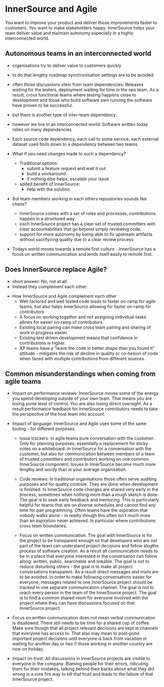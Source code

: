 # InnerSource and Agile

You want to improve your product and deliver those improvements faster to customers.
You want to make stakeholders happy.
InnerSource helps your team deliver value and maintain autonomy especially in a highly interconnected world.


## Autonomous teams in an interconnected world

* organisations try to deliver value to customers quickly
* to do that lengthy roadmap synchronisation settings are to be avoided
* often those discussions stem from team dependencies: Releases waiting for the testers, deployment waiting for time in the ops team.
As a result, cross functional teams where testing happens close to development and those who build software own running the software have proven to be successful.
* but there is another type of inter-team dependency:
* however we live in an interconnected world: Software written today relies on many dependencies
* Each source code dependency, each call to some service, each external dataset used boils down to a dependency between two teams.
* What if you need changes made to such a dependency?
   * Traditional options:
      * submit a feature request and wait it out
      * build a workaround
      * if nothing else helps, escalate your issue
   * added benefit of InnerSource:
      * help with the solution

* But team members working in each others repositories sounds like chaos?
   * InnerSource comes with a set of roles and processes, contributions happen in a structured way
   * each InnerSource project has a clear set of trusted committers with clear accountabilities that go beyond simply reviewing code.
   * support for more autonomy by being able to fix upstream artifacts without sacrifycing quality due to a clear review process

* Todays world moves towards a remote first culture - InnerSource has a focus on written communication and lends itself easily to remote first.


## Does InnerSource replace Agile?

* short answer: No, not at all.
* Instead they complement each other:


- How InnerSource and Agile complement each other
   - Well factored and well tested code leads to faster on-ramp for agile teams, but also helps InnerSource allowing for faster on-ramp for contributors
   - A focus on working together and not assigning individual tasks allows for easier on-ramp of contributors.
   - Existing local pairing can make cross team pairing and sharing of work in progress easier.
   - Existing test driven development means that confidence in contributions is higher.
   - XP teams have a "leave the code in better shape than you found it" attitude - mitigates the risk of decline in quality or co-hesion of code when faced with multiple contributions from different sources.

## Common misunderstandings when coming from agile teams

* Impact on performance reviews: InnerSource moves some of the energy you spend developing outside of your own team.
That means you are losing some level of control.
You are also losing direct oversight. As a result performance feedback for InnerSource contributors needs to take the perspective of the host team into account.

* Impact of language: InnerSource and Agile uses some of the same tooling - for different purposes.
   - Issue trackers: In agile teams pure conversation with the customer.
Only for planning purposes, essentially a replacement for sticky notes on a whiteboard.
In InnerSource for a conversation with the customer, but also for communication between members of a team of trusted committers and contributors working on one common InnerSource component.
Issues in InnerSource become much more lengthy and wordy than in your average organisation.

  - Code reviews: In traditional organisations those often serve auditing purposes and for quality controle.
They are done when development is finished.
In InnerSource code changes are shared very early in the process, sometimes when nothing more than a rough sketch is done.
The goal is to seek early feedback and mentoring.
This is particularly helpful for teams that are on diverse schedules and cannot find any time for pair programming.
Often teams have the aspiration that nobody walks alone - in reality though this often isn't much more than an aspiration never achieved.
In particular where contributions cross team boundaries.

  - Focus on written communication: The goal with InnerSource is for the project to be transparent enough so that developers who are not part of the team can understand project decisions and follow alogthe process of software creation.
As a result all communication needs to be in a place that everyone interested in the conversation can follow along: written, public, searchable and linkable.
The goal is not to reduce disturbing others - the goal is to make all project conversations transparent.
As a result direct messages and mails are to be avoided.
In order to make following conversations easier for everyone, messages related to one InnerSource project should be tracked in one separate communication channel: The goal is not to reach every person in the team of the InnerSource project.
The goal is to find a common shared room for everyone involved with the project where they can have discussions focused on that InnerSource project.


* Focus on written communication does not mean verbal communication is disallowed.
There still needs to be time for a shared cup of coffee.
Make sure though that all project relevant decisions are kept in channels that everyone has access to.
That also may mean to post-pone important project decisions until everyone is back from vacation or waiting for another day or two if those working in another country are now on holiday.


* Impact on trust: All discussions in InnerSource projects are visible to everyone in the company.
Blaming people for their errors, ridiculing them for their mistakes, talking behind their backs about what they did wrong is a sure fire way to kill that trust and leads to the failure of that InnerSource project.

